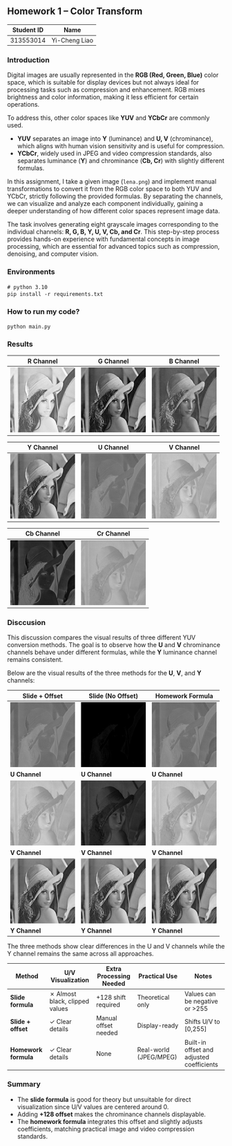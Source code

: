 ## Homework 1 – Color Transform

| Student ID | Name |
|-----------|-----------|
| 313553014 | Yi-Cheng Liao |


### Introduction

Digital images are usually represented in the **RGB (Red, Green, Blue)** color space, which is suitable for display devices but not always ideal for processing tasks such as compression and enhancement. RGB mixes brightness and color information, making it less efficient for certain operations.

To address this, other color spaces like **YUV** and **YCbCr** are commonly used.

* **YUV** separates an image into **Y** (luminance) and **U, V** (chrominance), which aligns with human vision sensitivity and is useful for compression.
* **YCbCr**, widely used in JPEG and video compression standards, also separates luminance (**Y**) and chrominance (**Cb, Cr**) with slightly different formulas.

In this assignment, I take a given image (`lena.png`) and implement manual transformations to convert it from the RGB color space to both YUV and YCbCr, strictly following the provided formulas. By separating the channels, we can visualize and analyze each component individually, gaining a deeper understanding of how different color spaces represent image data.

The task involves generating eight grayscale images corresponding to the individual channels: **R, G, B, Y, U, V, Cb, and Cr**. This step-by-step process provides hands-on experience with fundamental concepts in image processing, which are essential for advanced topics such as compression, denoising, and computer vision.

### Environments

```
# python 3.10
pip install -r requirements.txt
```

### How to run my code?

```
python main.py
```

### Results

| R Channel | G Channel | B Channel |
|-----------|-----------|-----------|
| <img src="./res/R_channel.png" width="150"> | <img src="./res/G_channel.png" width="150"> | <img src="./res/B_channel.png" width="150"> |

| Y Channel | U Channel | V Channel |
|-----------|-----------|-----------|
| <img src="./res/Y_channel.png" width="150"> | <img src="./res/U_channel.png" width="150"> | <img src="./res/V_channel.png" width="150"> |

| Cb Channel | Cr Channel |
|------------|------------|
| <img src="./res/Cb_channel.png" width="150"> | <img src="./res/Cr_channel.png" width="150"> |


### Disccusion

This discussion compares the visual results of three different YUV conversion methods.
The goal is to observe how the **U** and **V** chrominance channels behave under different formulas, while the **Y** luminance channel remains consistent.

Below are the visual results of the three methods for the **U**, **V**, and **Y** channels:

| **Slide + Offset** | **Slide (No Offset)** | **Homework Formula** |
|--------------------|-----------------------|----------------------|
| <img src="./additional_res/slide_function_with_offset/U_channel.png" width="150"> | <img src="./additional_res/slide_function/U_channel.png" width="150"> | <img src="./additional_res/homework_requirement/U_channel.png" width="150"> |
| **U Channel** | **U Channel** | **U Channel** |
| <img src="./additional_res/slide_function_with_offset/V_channel.png" width="150"> | <img src="./additional_res/slide_function/V_channel.png" width="150"> | <img src="./additional_res/homework_requirement/V_channel.png" width="150"> |
| **V Channel** | **V Channel** | **V Channel** |
| <img src="./additional_res/slide_function_with_offset/Y_channel.png" width="150"> | <img src="./additional_res/slide_function/Y_channel.png" width="150"> | <img src="./additional_res/homework_requirement/Y_channel.png" width="150"> |
| **Y Channel** | **Y Channel** | **Y Channel** |


The three methods show clear differences in the U and V channels while the Y channel remains the same across all approaches.


| Method               | U/V Visualization               | Extra Processing Needed | Practical Use          | Notes                                     |
| -------------------- | ------------------------------- | ----------------------- | ---------------------- | ----------------------------------------- |
| **Slide formula**    | ✗ Almost black, clipped values | +128 shift required     | Theoretical only       | Values can be negative or >255            |
| **Slide + offset**   | ✓ Clear details                | Manual offset needed    | Display-ready          | Shifts U/V to [0,255]                     |
| **Homework formula** | ✓ Clear details                | None                    | Real-world (JPEG/MPEG) | Built-in offset and adjusted coefficients |

### **Summary**

- The **slide formula** is good for theory but unsuitable for direct visualization since U/V values are centered around 0.
- Adding **+128 offset** makes the chrominance channels displayable.
- The **homework formula** integrates this offset and slightly adjusts coefficients, matching practical image and video compression standards.
